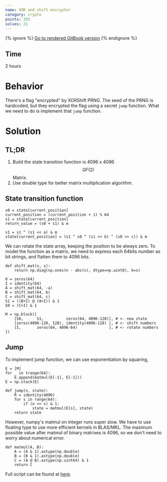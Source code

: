 ```yaml
---
name: XOR and shift encryptor
category: crypto
points: 303
solves: 21
---
```


{% ignore %}
[Go to rendered GitBook version](https://sasdf.github.io/ctf/)
{% endignore %}


## Time
2 hours


# Behavior
There's a flag "encrypted" by XORShift PRNG.
The seed of the PRNG is hardcoded, but they encrypted the flag using a secret `jump` function.
What we need to do is implement that `jump` function.


# Solution
## TL;DR
1. Build the state transition function is 4096 x 4096 $$GF(2)$$ Matrix.
2. Use double type for better matrix multiplication algorithm.


## State transition function
```
s0 = state[current_position]
current_position = (current_position + 1) % 64
s1 = state[current_position]
return_value = (s0 + s1) & m

s1 = s1 ^ (s1 << a) & m
state[current_position] = (s1 ^ s0 ^ (s1 >> b) ^ (s0 >> c)) & m
```
We can rotate the state array, keeping the position to be always zero.
To model the function as a matrix,
we need to express each 64bits number as bit strings,
and flatten them to 4096 bits.
```
def shift_mat(n, s):
    return np.diag(np.ones(n - abs(s), dtype=np.uint8), k=s)

O = zeros(64)
I = identity(64)
A = shift_mat(64, -a)
B = shift_mat(64, b)
C = shift_mat(64, c)
S1 = ((B+I) @ (A+I)) & 1
S0 = (C+I) & 1

M = np.block([
    [S0,      S1,          zeros(64, 4096-128)], # <- new state
    [zeros(4096-128, 128), identity(4096-128) ], # <- shift numbers
    [I,       zeros(64, 4096-64)              ], # <- rotate numbers
])
```


## Jump
To implement jump function, we can use exponentiation by squaring,
```
E = [M]
for _ in trange(64):
    E.append(matmul(E[-1], E[-1]))
E = np.stack(E)

def jump(n, state):
    R = identity(4096)
    for s in range(64):
        if (n >> s) & 1:
            state = matmul(E[s], state)
    return state
```

However, numpy's matmul on integer runs super slow.
We have to use floating type to use more efficient kernels in BLAS/MKL.
The maximum possible value after matmul of binary matrixes is 4096,
so we don't need to worry about numerical error.
```
def matmul(A, B):
    A = (A & 1).astype(np.double)
    B = (B & 1).astype(np.double)
    C = (A @ B).astype(np.uint64) & 1
    return C
```

Full script can be found at [here]([_files/solve.py]).
